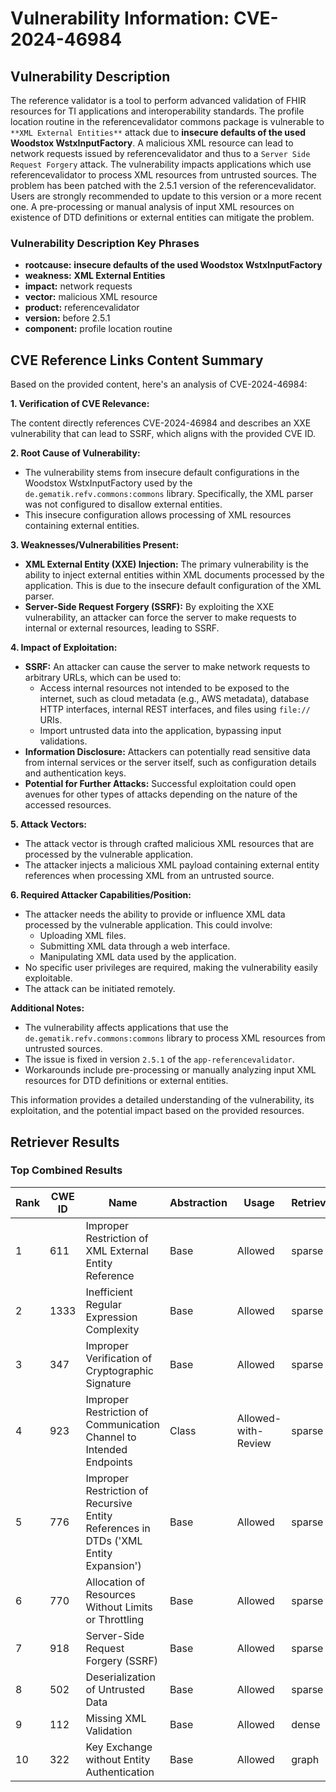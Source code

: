 # Vulnerability Information: CVE-2024-46984

## Vulnerability Description
The reference validator is a tool to perform advanced validation of FHIR resources for TI applications and interoperability standards. The profile location routine in the referencevalidator commons package is vulnerable to `**XML External Entities**` attack due to **insecure defaults of the used Woodstox WstxInputFactory**. A malicious XML resource can lead to network requests issued by referencevalidator and thus to a `Server Side Request Forgery` attack. The vulnerability impacts applications which use referencevalidator to process XML resources from untrusted sources. The problem has been patched with the 2.5.1 version of the referencevalidator. Users are strongly recommended to update to this version or a more recent one. A pre-processing or manual analysis of input XML resources on existence of DTD definitions or external entities can mitigate the problem.

### Vulnerability Description Key Phrases
- **rootcause:** **insecure defaults of the used Woodstox WstxInputFactory**
- **weakness:** **XML External Entities**
- **impact:** network requests
- **vector:** malicious XML resource
- **product:** referencevalidator
- **version:** before 2.5.1
- **component:** profile location routine

## CVE Reference Links Content Summary
Based on the provided content, here's an analysis of CVE-2024-46984:

**1. Verification of CVE Relevance:**

The content directly references CVE-2024-46984 and describes an XXE vulnerability that can lead to SSRF, which aligns with the provided CVE ID.

**2. Root Cause of Vulnerability:**

- The vulnerability stems from insecure default configurations in the Woodstox WstxInputFactory used by the `de.gematik.refv.commons:commons` library. Specifically, the XML parser was not configured to disallow external entities.
- This insecure configuration allows processing of XML resources containing external entities.

**3. Weaknesses/Vulnerabilities Present:**

- **XML External Entity (XXE) Injection:** The primary vulnerability is the ability to inject external entities within XML documents processed by the application. This is due to the insecure default configuration of the XML parser.
- **Server-Side Request Forgery (SSRF):** By exploiting the XXE vulnerability, an attacker can force the server to make requests to internal or external resources, leading to SSRF.

**4. Impact of Exploitation:**

- **SSRF:** An attacker can cause the server to make network requests to arbitrary URLs, which can be used to:
   -  Access internal resources not intended to be exposed to the internet, such as cloud metadata (e.g., AWS metadata), database HTTP interfaces, internal REST interfaces, and files using `file://` URIs.
   -  Import untrusted data into the application, bypassing input validations.
-  **Information Disclosure:**  Attackers can potentially read sensitive data from internal services or the server itself, such as configuration details and authentication keys.
-  **Potential for Further Attacks:** Successful exploitation could open avenues for other types of attacks depending on the nature of the accessed resources.

**5. Attack Vectors:**

- The attack vector is through crafted malicious XML resources that are processed by the vulnerable application.
- The attacker injects a malicious XML payload containing external entity references when processing XML from an untrusted source.

**6. Required Attacker Capabilities/Position:**

- The attacker needs the ability to provide or influence XML data processed by the vulnerable application. This could involve:
   - Uploading XML files.
   - Submitting XML data through a web interface.
   - Manipulating XML data used by the application.
- No specific user privileges are required, making the vulnerability easily exploitable.
- The attack can be initiated remotely.

**Additional Notes:**

*   The vulnerability affects applications that use the `de.gematik.refv.commons:commons` library to process XML resources from untrusted sources.
*   The issue is fixed in version `2.5.1` of the `app-referencevalidator`.
*   Workarounds include pre-processing or manually analyzing input XML resources for DTD definitions or external entities.

This information provides a detailed understanding of the vulnerability, its exploitation, and the potential impact based on the provided resources.

## Retriever Results

### Top Combined Results

| Rank | CWE ID | Name | Abstraction | Usage  | Retrievers | Individual Scores |
|------|--------|------|-------------|-------|------------|-------------------|
| 1 | 611 | Improper Restriction of XML External Entity Reference | Base | Allowed | sparse | 0.813 |
| 2 | 1333 | Inefficient Regular Expression Complexity | Base | Allowed | sparse | 0.729 |
| 3 | 347 | Improper Verification of Cryptographic Signature | Base | Allowed | sparse | 0.694 |
| 4 | 923 | Improper Restriction of Communication Channel to Intended Endpoints | Class | Allowed-with-Review | sparse | 0.690 |
| 5 | 776 | Improper Restriction of Recursive Entity References in DTDs ('XML Entity Expansion') | Base | Allowed | sparse | 0.686 |
| 6 | 770 | Allocation of Resources Without Limits or Throttling | Base | Allowed | sparse | 0.682 |
| 7 | 918 | Server-Side Request Forgery (SSRF) | Base | Allowed | sparse | 0.679 |
| 8 | 502 | Deserialization of Untrusted Data | Base | Allowed | sparse | 0.678 |
| 9 | 112 | Missing XML Validation | Base | Allowed | dense | 0.593 |
| 10 | 322 | Key Exchange without Entity Authentication | Base | Allowed | graph | 0.002 |

